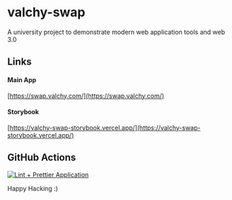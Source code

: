 # valchy-swap

A university project to demonstrate modern web application tools and web 3.0

## Links

#### Main App

[https://swap.valchy.com/](https://swap.valchy.com/)

#### Storybook

[https://valchy-swap-storybook.vercel.app/](https://valchy-swap-storybook.vercel.app/)

## GitHub Actions

[![Lint + Prettier Application](https://github.com/Valchy/valchy-swap/actions/workflows/node.js.yml/badge.svg)](https://github.com/Valchy/valchy-swap/actions/workflows/node.js.yml)

Happy Hacking :)
